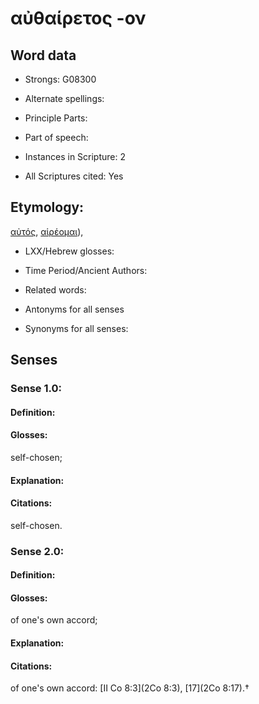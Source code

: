 # αὐθαίρετος -ον

<!-- Status: S2=NeedsEdits -->
<!-- Lexica used for edits:   -->

## Word data

* Strongs: G08300

* Alternate spellings:



* Principle Parts: 


* Part of speech: 


* Instances in Scripture: 2

* All Scriptures cited: Yes

## Etymology: 

[αὐτός](), [αἱρέομαι]()),

* LXX/Hebrew glosses: 


* Time Period/Ancient Authors: 


* Related words: 

* Antonyms for all senses

* Synonyms for all senses: 


## Senses 


### Sense  1.0: 

#### Definition: 

#### Glosses: 

self-chosen; 

#### Explanation: 


#### Citations: 

self-chosen.

### Sense  2.0: 

#### Definition: 

#### Glosses: 

of one's own accord; 

#### Explanation: 


#### Citations: 

of one's own accord: [II Co 8:3](2Co 8:3), [17](2Co 8:17).†
